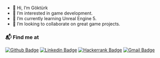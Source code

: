 - 👋 Hi, I’m Göktürk
- 👀 I’m interested in game development.
- 🌱 I’m currently learning Unreal Engine 5.
- 💞️ I’m looking to collaborate on great game projects.
### 📬 Find me at
[![Github Badge](http://img.shields.io/badge/-Github-black?style=flat-square&logo=github&link=https://github.com/gokturk-tas/)](https://github.com/gokturk-tas/) 
[![Linkedin Badge](https://img.shields.io/badge/-LinkedIn-blue?style=flat-square&logo=Linkedin&logoColor=white&link=https://www.linkedin.com/in/göktürk-taş-a6a2a6173/)](https://www.linkedin.com/in/göktürk-taş-a6a2a6173/)
[![Hackerrank Badge](https://img.shields.io/badge/-Hackerrank-2EC866?style=flat-square&logo=HackerRank&logoColor=white&link=https://www.hackerrank.com/gokturktass)](https://www.hackerrank.com/gokturktass)
[![Gmail Badge](https://img.shields.io/badge/-Gmail-d14836?style=flat-square&logo=Gmail&logoColor=white&link=mailto:gokturktass@gmail.com)](mailto:gokturktass@gmail.com)
